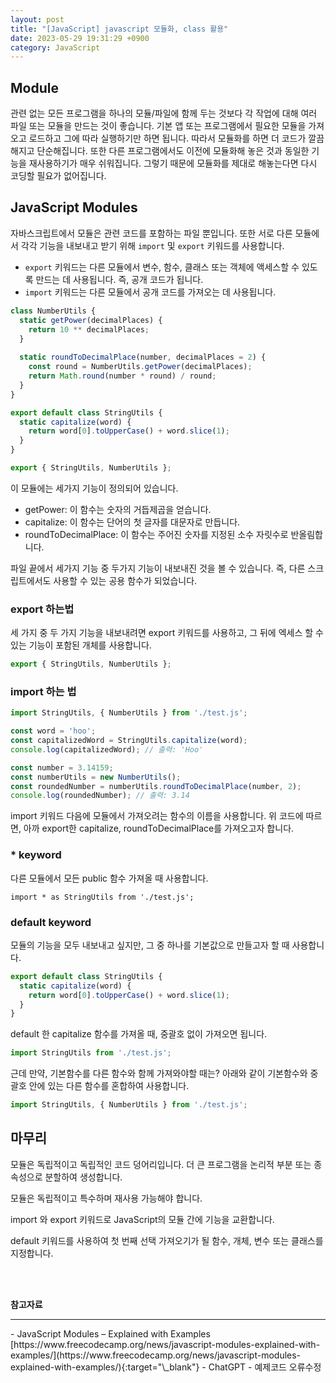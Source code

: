 ```yaml
---
layout: post
title: "[JavaScript] javascript 모듈화, class 활용"
date: 2023-05-29 19:31:29 +0900
category: JavaScript
---
```

## Module
관련 없는 모든 프로그램을 하나의 모듈/파일에 함께 두는 것보다 각 작업에 대해 여러 파일 또는 모듈을 만드는 것이 좋습니다. 
기본 앱 또는 프로그램에서 필요한 모듈을 가져오고 로드하고 그에 따라 실행하기만 하면 됩니다.
따라서 모듈화를 하면 더 코드가 깔끔해지고 단순해집니다. 또한 다른 프로그램에서도 이전에 모듈화해 놓은 것과 동일한 기능을 재사용하기가 매우 쉬워집니다. 그렇기 때문에 모듈화를 제대로 해놓는다면 다시 코딩할 필요가 없어집니다.

## JavaScript Modules
자바스크립트에서 모듈은 관련 코드를 포함하는 파일 뿐입니다.
또한 서로 다른 모듈에서 각각 기능을 내보내고 받기 위해 `import` 및 `export` 키워드를 사용합니다.

-  `export` 키워드는 다른 모듈에서 변수, 함수, 클래스 또는 객체에 액세스할 수 있도록 만드는 데 사용됩니다. 즉, 공개 코드가 됩니다.
- `import` 키워드는 다른 모듈에서 공개 코드를 가져오는 데 사용됩니다.


```javascript
class NumberUtils {
  static getPower(decimalPlaces) {
    return 10 ** decimalPlaces;
  }
  
  static roundToDecimalPlace(number, decimalPlaces = 2) {
    const round = NumberUtils.getPower(decimalPlaces);
    return Math.round(number * round) / round;
  }
}

export default class StringUtils {
  static capitalize(word) {
    return word[0].toUpperCase() + word.slice(1);
  }
}

export { StringUtils, NumberUtils };

```


이 모듈에는 세가지 기능이 정의되어 있습니다.
- getPower: 이 함수는 숫자의 거듭제곱을 얻습니다. 
- capitalize: 이 함수는 단어의 첫 글자를 대문자로 만듭니다. 
- roundToDecimalPlace: 이 함수는 주어진 숫자를 지정된 소수 자릿수로 반올림합니다.

파일 끝에서 세가지 기능 중 두가지 기능이 내보내진 것을 볼 수 있습니다. 즉, 다른 스크립트에서도 사용할 수 있는 공용 함수가 되었습니다.

### export 하는법
세 가지 중 두 가지 기능을 내보내려면 export 키워드를 사용하고, 그 뒤에 엑세스 할 수 있는 기능이 포함된 개체를 사용합니다. 

```javascript
export { StringUtils, NumberUtils };
```

### import 하는 법
```javascript
import StringUtils, { NumberUtils } from './test.js';

const word = 'hoo';
const capitalizedWord = StringUtils.capitalize(word);
console.log(capitalizedWord); // 출력: 'Hoo'

const number = 3.14159;
const numberUtils = new NumberUtils();
const roundedNumber = numberUtils.roundToDecimalPlace(number, 2);
console.log(roundedNumber); // 출력: 3.14

```

import 키워드 다음에 모듈에서 가져오려는 함수의 이름을 사용합니다.
위 코드에 따르면, 아까 export한 capitalize, roundToDecimalPlace를 가져오고자 합니다.

### * keyword
다른 모듈에서 모든 public 함수 가져올 때 사용합니다.
```
import * as StringUtils from './test.js';
```
### default keyword
모듈의 기능을 모두 내보내고 싶지만, 그 중 하나를 기본값으로 만들고자 할 때 사용합니다.
```javascript
export default class StringUtils {
  static capitalize(word) {
    return word[0].toUpperCase() + word.slice(1);
  }
}
```
default 한 capitalize 함수를 가져올 때, 중괄호 없이 가져오면 됩니다.
```javascript
import StringUtils from './test.js';
```

근데 만약, 기본함수를 다른 함수와 함께 가져와야할 때는?
아래와 같이 기본함수와 중괄호 안에 있는 다른 함수를 혼합하여 사용합니다.

```javascript
import StringUtils, { NumberUtils } from './test.js';
```

## 마무리
모듈은 독립적이고 독립적인 코드 덩어리입니다. 더 큰 프로그램을 논리적 부분 또는 종속성으로 분할하여 생성합니다.

모듈은 독립적이고 특수하며 재사용 가능해야 합니다.

import 와 export 키워드로 JavaScript의 모듈 간에 기능을 교환합니다.

default 키워드를 사용하여 첫 번째 선택 가져오기가 될 함수, 개체, 변수 또는 클래스를 지정합니다.

<br />
<br /> 

**참고자료**
<hr />
- JavaScript Modules – Explained with Examples<br />
[https://www.freecodecamp.org/news/javascript-modules-explained-with-examples/](https://www.freecodecamp.org/news/javascript-modules-explained-with-examples/){:target="\_blank"}
- ChatGPT - 예제코드 오류수정